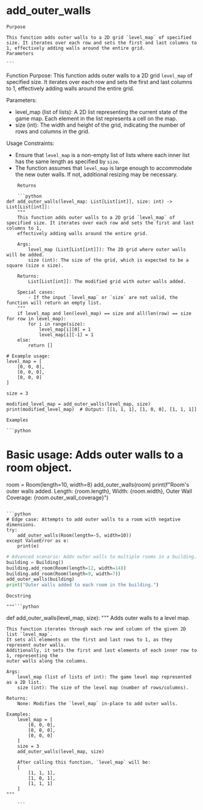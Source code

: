 # add_outer_walls

    Purpose

    This function adds outer walls to a 2D grid `level_map` of specified size. It iterates over each row and sets the first and last columns to 1, effectively adding walls around the entire grid.
    Parameters

    ```
Function Purpose: This function adds outer walls to a 2D grid `level_map` of specified size. It iterates over each row and sets the first and last columns to 1, effectively adding walls around the entire grid.

Parameters:
- level_map (list of lists): A 2D list representing the current state of the game map. Each element in the list represents a cell on the map.
- size (int): The width and height of the grid, indicating the number of rows and columns in the grid.

Usage Constraints: 
- Ensure that `level_map` is a non-empty list of lists where each inner list has the same length as specified by `size`.
- The function assumes that `level_map` is large enough to accommodate the new outer walls. If not, additional resizing may be necessary.
```
    Returns

    ```python
def add_outer_walls(level_map: List[List[int]], size: int) -> List[List[int]]:
    """
    This function adds outer walls to a 2D grid `level_map` of specified size. It iterates over each row and sets the first and last columns to 1,
    effectively adding walls around the entire grid.

    Args:
        level_map (List[List[int]]): The 2D grid where outer walls will be added.
        size (int): The size of the grid, which is expected to be a square (size x size).

    Returns:
        List[List[int]]: The modified grid with outer walls added.

    Special cases:
        - If the input `level_map` or `size` are not valid, the function will return an empty list.
    """
    if level_map and len(level_map) == size and all(len(row) == size for row in level_map):
        for i in range(size):
            level_map[i][0] = 1
            level_map[i][-1] = 1
    else:
        return []

# Example usage:
level_map = [
    [0, 0, 0],
    [0, 0, 0],
    [0, 0, 0]
]

size = 3

modified_level_map = add_outer_walls(level_map, size)
print(modified_level_map)  # Output: [[1, 1, 1], [1, 0, 0], [1, 1, 1]]
```
    Examples

    ```python
# Basic usage: Adds outer walls to a room object.
room = Room(length=10, width=8)
add_outer_walls(room)
print(f"Room's outer walls added. Length: {room.length}, Width: {room.width}, Outer Wall Coverage: {room.outer_wall_coverage}")
```

```python
# Edge case: Attempts to add outer walls to a room with negative dimensions.
try:
    add_outer_walls(Room(length=-5, width=10))
except ValueError as e:
    print(e)
```

```python
# Advanced scenario: Adds outer walls to multiple rooms in a building.
building = Building()
building.add_room(Room(length=12, width=14))
building.add_room(Room(length=9, width=7))
add_outer_walls(building)
print("Outer walls added to each room in the building.")
```
    Docstring

    """```python
def add_outer_walls(level_map, size):
    """
    Adds outer walls to a level map.

    This function iterates through each row and column of the given 2D list `level_map`.
    It sets all elements on the first and last rows to 1, as they represent outer walls.
    Additionally, it sets the first and last elements of each inner row to 1, representing the
    outer walls along the columns.

    Args:
        level_map (list of lists of int): The game level map represented as a 2D list.
        size (int): The size of the level map (number of rows/columns).

    Returns:
        None: Modifies the `level_map` in-place to add outer walls.

    Examples:
        level_map = [
            [0, 0, 0],
            [0, 0, 0],
            [0, 0, 0]
        ]
        size = 3
        add_outer_walls(level_map, size)

        After calling this function, `level_map` will be:
        [
            [1, 1, 1],
            [1, 0, 1],
            [1, 1, 1]
        ]
    """
```"""
    ```